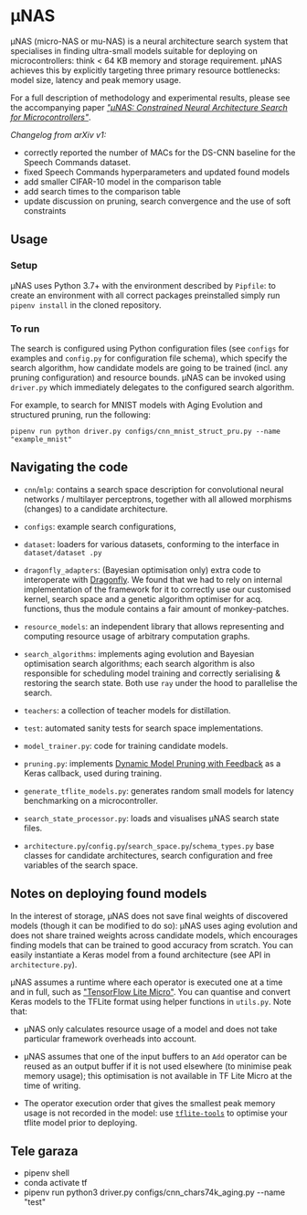 # μNAS

μNAS (micro-NAS or mu-NAS) is a neural architecture search system that specialises in finding
 ultra-small models suitable for deploying on microcontrollers: think < 64 KB memory and storage
 requirement. μNAS achieves this by explicitly targeting three primary resource bottlenecks:
 model size, latency and peak memory usage.

For a full description of methodology and experimental results, please see the accompanying paper
 [_"μNAS: Constrained Neural Architecture Search for Microcontrollers"_](https://arxiv.org/abs/2010.14246). 
 
*Changelog from arXiv v1:* 

* correctly reported the number of MACs for the DS-CNN baseline for the Speech Commands dataset.
* fixed Speech Commands hyperparameters and updated found models
* add smaller CIFAR-10 model in the comparison table
* add search times to the comparison table
* update discussion on pruning, search convergence and the use of soft constraints
 
 
## Usage 
 
### Setup
 
μNAS uses Python 3.7+ with the environment described by `Pipfile`: to create an
 environment with all correct packages preinstalled simply run `pipenv install` in the cloned
 repository. 

### To run

The search is configured using Python configuration files (see `configs` for examples and 
`config.py` for configuration file schema), which specify the search algorithm, how candidate models
are going to be trained (incl. any pruning configuration) and resource bounds. μNAS can be invoked
using `driver.py` which immediately delegates to the configured search algorithm. 

For example, to search for MNIST models with Aging Evolution and structured pruning, run the
 following:

`pipenv run python driver.py configs/cnn_mnist_struct_pru.py --name "example_mnist"`

## Navigating the code

- `cnn`/`mlp`: contains a search space description for convolutional neural networks / multilayer
 perceptrons, together with all allowed morphisms (changes) to a candidate architecture.

- `configs`: example search configurations,

- `dataset`: loaders for various datasets, conforming to the interface in `dataset/dataset
.py`

- `dragonfly_adapters`: (Bayesian optimisation only) extra code to interoperate with 
[Dragonfly](https://github.com/dragonfly/dragonfly). We found that we had to rely on internal
 implementation of the framework for it to correctly use our customised kernel, search space and
 a genetic algorithm optimiser for acq. functions, thus the module contains a fair amount of
  monkey-patches.
  
- `resource_models`: an independent library that allows representing and computing resource usage
 of arbitrary computation graphs.
 
- `search_algorithms`: implements aging evolution and Bayesian optimisation search algorithms;
 each search algorithm is also responsible for scheduling model training and correctly
 serialising & restoring the search state. Both use `ray` under the hood to parallelise the search.
 
- `teachers`: a collection of teacher models for distillation.

- `test`: automated sanity tests for search space implementations.

- `model_trainer.py`: code for training candidate models.

- `pruning.py`: implements [Dynamic Model Pruning with Feedback](https://openreview.net/forum?id=SJem8lSFwB)
 as a Keras callback, used during training.

- `generate_tflite_models.py`: generates random small models for latency benchmarking on a
 microcontroller.
 
- `search_state_processor.py`: loads and visualises μNAS search state files. 
 
- `architecture.py`/`config.py`/`search_space.py`/`schema_types.py` base classes for candidate
 architectures, search configuration and free variables of the search space.


## Notes on deploying found models

In the interest of storage, μNAS does not save final weights of discovered models (though
 it can be modified to do so): μNAS uses aging evolution and does not share trained weights
 across candidate models, which encourages finding models that can be trained to good accuracy
 from scratch. You can easily instantiate a Keras model from a found architecture (see
  API in `architecture.py`).
 
 μNAS assumes a runtime where each operator is executed one
 at a time and in full, such as ["TensorFlow Lite Micro"](https://www.tensorflow.org/lite/microcontrollers). 
 You can quantise and convert Keras models to the TFLite format using helper functions in `utils.py`.
  Note that:
  
 - μNAS only calculates resource usage of a model and does not take particular framework overheads
  into account.
  
 - μNAS assumes that one of the input buffers to an `Add` operator can be reused as an output buffer
 if it is not used elsewhere (to minimise peak memory usage); this optimisation is not available
  in TF Lite Micro at the time of writing.
 
 - The operator execution order that gives the smallest peak memory usage is not recorded in the
  model: use [`tflite-tools`](https://github.com/eliberis/tflite-tools) to optimise your tflite
   model prior to deploying.




## Tele garaza
- pipenv shell
- conda activate tf
- pipenv run python3 driver.py configs/cnn_chars74k_aging.py --name "test"